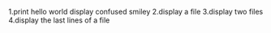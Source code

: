 1.print hello world
display confused smiley
2.display a file
3.display two files
4.display the last lines of a file
